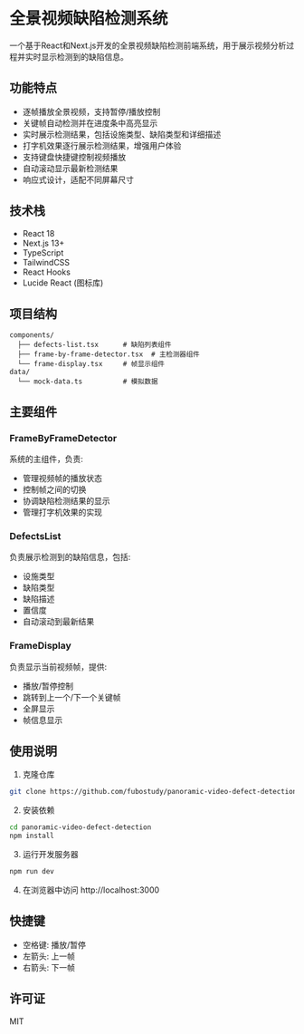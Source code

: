 # 全景视频缺陷检测系统

一个基于React和Next.js开发的全景视频缺陷检测前端系统，用于展示视频分析过程并实时显示检测到的缺陷信息。

## 功能特点

- 逐帧播放全景视频，支持暂停/播放控制
- 关键帧自动检测并在进度条中高亮显示
- 实时展示检测结果，包括设施类型、缺陷类型和详细描述
- 打字机效果逐行展示检测结果，增强用户体验
- 支持键盘快捷键控制视频播放
- 自动滚动显示最新检测结果
- 响应式设计，适配不同屏幕尺寸

## 技术栈

- React 18
- Next.js 13+
- TypeScript
- TailwindCSS
- React Hooks
- Lucide React (图标库)

## 项目结构

```
components/
  ├── defects-list.tsx      # 缺陷列表组件
  ├── frame-by-frame-detector.tsx  # 主检测器组件
  └── frame-display.tsx     # 帧显示组件
data/
  └── mock-data.ts          # 模拟数据
```

## 主要组件

### FrameByFrameDetector

系统的主组件，负责:
- 管理视频帧的播放状态
- 控制帧之间的切换
- 协调缺陷检测结果的显示
- 管理打字机效果的实现

### DefectsList

负责展示检测到的缺陷信息，包括:
- 设施类型
- 缺陷类型
- 缺陷描述
- 置信度
- 自动滚动到最新结果

### FrameDisplay

负责显示当前视频帧，提供:
- 播放/暂停控制
- 跳转到上一个/下一个关键帧
- 全屏显示
- 帧信息显示

## 使用说明

1. 克隆仓库
```bash
git clone https://github.com/fubostudy/panoramic-video-defect-detection.git
```

2. 安装依赖
```bash
cd panoramic-video-defect-detection
npm install
```

3. 运行开发服务器
```bash
npm run dev
```

4. 在浏览器中访问 http://localhost:3000

## 快捷键

- 空格键: 播放/暂停
- 左箭头: 上一帧
- 右箭头: 下一帧

## 许可证

MIT